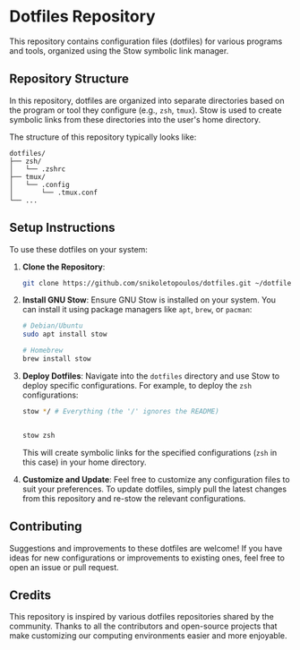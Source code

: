 # Dotfiles Repository

This repository contains configuration files (dotfiles) for various programs
and tools, organized using the Stow symbolic link manager.

## Repository Structure

In this repository, dotfiles are organized into separate directories based on
the program or tool they configure (e.g., `zsh`, `tmux`). Stow is used
to create symbolic links from these directories into the user's home directory.

The structure of this repository typically looks like:

```
dotfiles/
├── zsh/
│   └── .zshrc
├── tmux/
│   └── .config
│       └── .tmux.conf
└── ...
```

## Setup Instructions

To use these dotfiles on your system:

1. **Clone the Repository**:

   ```bash
   git clone https://github.com/snikoletopoulos/dotfiles.git ~/dotfiles
   ```

2. **Install GNU Stow**:
   Ensure GNU Stow is installed on your system. You can install it using package
   managers like `apt`, `brew`, or `pacman`:

   ```bash
   # Debian/Ubuntu
   sudo apt install stow

   # Homebrew
   brew install stow
   ```

3. **Deploy Dotfiles**:
   Navigate into the `dotfiles` directory and use Stow to deploy specific
   configurations. For example, to deploy the `zsh` configurations:

   ```bash
   stow */ # Everything (the '/' ignores the README)
   ```

   ```bash

   stow zsh
   ```

   This will create symbolic links for the specified configurations
   (`zsh` in this case) in your home directory.

4. **Customize and Update**:
   Feel free to customize any configuration files to suit your preferences. To
   update dotfiles, simply pull the latest changes from this repository and
   re-stow the relevant configurations.

## Contributing

Suggestions and improvements to these dotfiles are welcome! If you have ideas
for new configurations or improvements to existing ones, feel free to open an
issue or pull request.

## Credits

This repository is inspired by various dotfiles repositories shared by the community.
Thanks to all the contributors and open-source projects that make customizing
our computing environments easier and more enjoyable.
